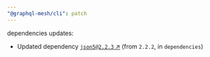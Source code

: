 ```yaml
---
"@graphql-mesh/cli": patch
---
```

dependencies updates:
  - Updated dependency [`json5@2.2.3` ↗︎](https://www.npmjs.com/package/json5/v/2.2.3) (from `2.2.2`, in `dependencies`)
